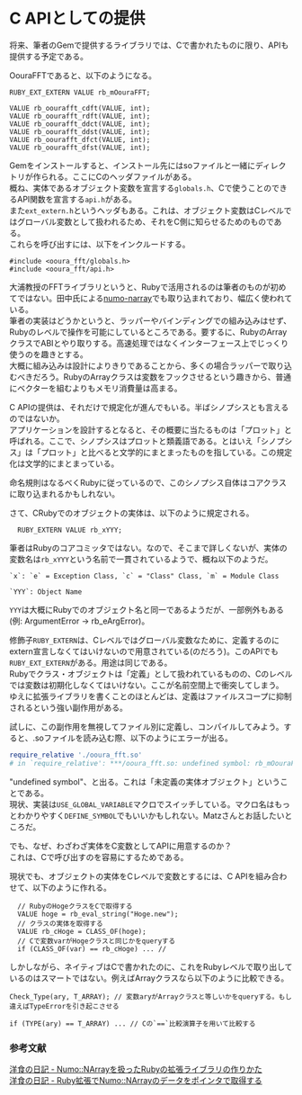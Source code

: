 # C APIとしての提供

将来、筆者のGemで提供するライブラリでは、Cで書かれたものに限り、APIも提供する予定である。  

OouraFFTであると、以下のようになる。  

```CXX
RUBY_EXT_EXTERN VALUE rb_mOouraFFT;

VALUE rb_oourafft_cdft(VALUE, int);
VALUE rb_oourafft_rdft(VALUE, int);
VALUE rb_oourafft_ddct(VALUE, int);
VALUE rb_oourafft_ddst(VALUE, int);
VALUE rb_oourafft_dfct(VALUE, int);
VALUE rb_oourafft_dfst(VALUE, int);
```

Gemをインストールすると、インストール先にはsoファイルと一緒にディレクトリが作られる。ここにCのヘッダファイルがある。  
概ね、実体であるオブジェクト変数を宣言する`globals.h`、Cで使うことのできるAPI関数を宣言する`api.h`がある。  
また`ext_extern.h`というヘッダもある。これは、オブジェクト変数はCレベルではグローバル変数として扱われるため、それをC側に知らせるためのものである。  
これらを呼び出すには、以下をインクルードする。  

```CXX
#include <ooura_fft/globals.h>
#include <ooura_fft/api.h>
```

大浦教授のFFTライブラリというと、Rubyで活用されるのは筆者のものが初めてではない。田中氏による[numo-narray](https://github.com/ruby-numo/numo-narray)でも取り込まれており、幅広く使われている。  
筆者の実装はどうかというと、ラッパーやバインディングでの組み込みはせず、Rubyのレベルで操作を可能にしているところである。要するに、RubyのArrayクラスでABIとやり取りする。高速処理ではなくインターフェース上でじっくり使うのを趣きとする。  
大概に組み込みは設計によりきりであることから、多くの場合ラッパーで取り込むべきだろう。RubyのArrayクラスは変数をフックさせるという趣きから、普通にベクターを組むよりもメモリ消費量は高まる。  

C APIの提供は、それだけで規定化が進んでもいる。半ばシノプシスとも言えるのではないか。  
アプリケーションを設計するとなると、その概要に当たるものは「プロット」と呼ばれる。ここで、シノプシスはプロットと類義語である。とはいえ「シノプシス」は「プロット」と比べると文学的にまとまったものを指している。この規定化は文学的にまとまっている。  

命名規則はなるべくRubyに従っているので、このシノプシス自体はコアクラスに取り込まれるかもしれない。  

さて、CRubyでのオブジェクトの実体は、以下のように規定される。  

```CXX
  RUBY_EXTERN VALUE rb_xYYY;
```

筆者はRubyのコアコミッタではない。なので、そこまで詳しくないが、実体の変数名は`rb_xYYY`という名前で一貫されているようで、概ね以下のようだ。  
```
`x`: `e` = Exception Class, `c` = "Class" Class, `m` = Module Class

`YYY`: Object Name
```

`YYY`は大概にRubyでのオブジェクト名と同一であるようだが、一部例外もある(例: ArgumentError -> rb_eArgError)。

修飾子`RUBY_EXTERN`は、Cレベルではグローバル変数なために、定義するのにextern宣言しなくてはいけないので用意されている(のだろう)。このAPIでも`RUBY_EXT_EXTERN`がある。用途は同じである。  
Rubyでクラス・オブジェクトは「定義」として扱われているものの、Cのレベルでは変数は初期化しなくてはいけない。ここが名前空間上で衝突してしまう。  
ゆえに拡張ライブラリを書くことのほとんどは、定義はファイルスコープに抑制されるという強い副作用がある。  

試しに、この副作用を無視してファイル別に定義し、コンパイルしてみよう。すると、.soファイルを読み込む際、以下のようにエラーが出る。  

```Ruby
require_relative './ooura_fft.so'
# in `require_relative': ***/ooura_fft.so: undefined symbol: rb_mOouraFFT - ***/ooura_fft.so (LoadError)
```

"undefined symbol"、と出る。これは「未定義の実体オブジェクト」ということである。  
現状、実装は`USE_GLOBAL_VARIABLE`マクロでスイッチしている。マクロ名はもっとわかりやすく`DEFINE_SYMBOL`でもいいかもしれない。Matzさんとお話したいところだ。  

でも、なぜ、わざわざ実体をC変数としてAPIに用意するのか？  
これは、Cで呼び出すのを容易にするためである。  

現状でも、オブジェクトの実体をCレベルで変数とするには、C APIを組み合わせて、以下のように作れる。  

```CXX
  // RubyのHogeクラスをCで取得する
  VALUE hoge = rb_eval_string("Hoge.new");
  // クラスの実体を取得する
  VALUE rb_cHoge = CLASS_OF(hoge);
  // Cで変数varがHogeクラスと同じかをqueryする
  if (CLASS_OF(var) == rb_cHoge) ... //
```

しかしながら、ネイティブはCで書かれたのに、これをRubyレベルで取り出しているのはスマートではない。例えばArrayクラスなら以下のように比較できる。  

```CXX
Check_Type(ary, T_ARRAY); // 変数aryがArrayクラスと等しいかをqueryする。もし違えばTypeErrorを引き起こさせる

if (TYPE(ary) == T_ARRAY) ... // Cの`==`比較演算子を用いて比較する
```

### 参考文献
[洋食の日記 - Numo::NArrayを扱ったRubyの拡張ライブラリの作りかた](https://yoshoku.hatenablog.com/entry/2019/04/14/080000)  
[洋食の日記 - Ruby拡張でNumo::NArrayのデータをポインタで取得する](https://yoshoku.hatenablog.com/entry/2019/06/20/222328)
